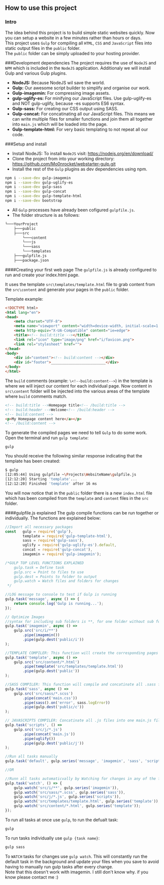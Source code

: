 ## How to use this project
### Intro
The idea behind this project is to build simple static websites quickly. Now you can setup a website in a few minutes rather than hours or days.\
This project uses `Gulp` for compiling all `HTML`, `CSS` and `JavaScript` files into static output files in the `public` folder.\
The `public` folder can be simply uploaded to your hosting provider. 

###Development dependencies
The project requires the use of `NodeJS` and `NPM` which is included in the `NodeJS` application. Additionaly we will install Gulp and various Gulp plugins.  
* **NodeJS:** Because NodeJS wil save the world.
* **Gulp:** Our awesome script builder to simplify and organise our work. 
* **Gulp-imagemin:** For compressing image assets.
* **gulp-uglify-es:** For minifying our JavaScript files. Use gulp-uglify-es and NOT gulp-uglify, because -es supports ES6 syntax. 
* **Gulp-sass:** For creating our CSS output using SASS.
* **Gulp-concat:** For concatinating all our JavaScript files. This means we can write multiple files for smaller functions and join them all together into `main.js` which will be loaded into the page.
* **Gulp-template-html:** For very basic templating to not repeat all our code.    

###Setup and install
* Install NodeJS: To install `NodeJS` visit: https://nodejs.org/en/download/
* Clone the project from into your working directory: https://github.com/Mo0nrocket/webstarter-gulp.git
* Install the rest of the `Gulp` plugins as dev dependencies using npm.
```sh
npm i --save-dev gulp-imagemin
npm i --save-dev gulp-uglify-es
npm i --save-dev gulp-sass
npm i --save-dev gulp-concat
npm i --save-dev gulp-template-html
npm i --save-dev bootstrap
```
* All `Gulp` processes have already been cofigured `gulpfile.js`.
* The folder structure is as follows: 
```bash
└───YourProject
    ├───public
    ├───src
        └───content
        └───js
        └───sass
        └───templates
    ├───gulpfile.js
    ├───package.json
``` 

####Creating your first web page
The `gulpfile.js` is already configured to run and create your index.html page. 

It uses the template `src\templates/template.html` file to grab content from the `src\content` and generate your pages in the `public` folder. 

Template example:
```html
<!DOCTYPE html>
<html lang="en">
<head>
    <meta charset="UTF-8">
    <meta name="viewport" content="width=device-width, initial-scale=1.0">
    <meta http-equiv="X-UA-Compatible" content="ie=edge">
    <title><!-- build:title --></title>
    <link rel="icon" type="image/png" href="i/favicon.png">
    <link rel="stylesheet" href="">
</head>
<body>
    <div id="content"><!-- build:content --></div>
    <div id="footer">_________________________</div>
</body>
</html>
```
The `build` comments (example: `\<!--build:content-->`) in the template is where we will inject our content for each individual page. 
Now content in `src\content` folder will be injected into the various areas of the template where `build` comments match. 
```html
<!-- build:title -->Homepage title<!-- /build:title -->
<!-- build:header -->Welcome<!-- /build:header -->
<!-- build:content -->
<p>My Homepage content here</a></p>
<!-- /build:content -->
```
 
To generate the compiled pages we need to tell `Gulp` to do some work. 
Open the terminal and run `gulp template`:
```shell script
gulp
```
You should receive the following similar response indicating that the template has been created: 
```sh
$ gulp
[12:05:44] Using gulpfile ~\Projects\WebsiteName\gulpfile.js
[12:12:20] Starting 'template'...
[12:12:20] Finished 'template' after 16 ms
```
You will now notice that in the `public` folder there is a new `index.html` file which has been compiled from the `template` and `content` files in the `src` folder.  
 
####gulpfile.js explained
The gulp compile functions can be run together or individually. The functions are explained below:
```javascript
//Import all necessary packages
const   gulp = require('gulp'),
        template = require('gulp-template-html'),
        sass = require('gulp-sass'),
        uglify = require('gulp-uglify-es').default,
        concat = require('gulp-concat'),
        imagemin = require('gulp-imagemin');

/*GULP TOP LEVEL FUNCTIONS EXPLAINED
    gulp.task = Define task
    gulp.src = Point to files to use
    gulp.dest = Points to folder to output
    gulp.watch = Watch files and folders for changes
 */

//LOG message to console to test if Gulp is running
gulp.task('message', async () => {
    return console.log('Gulp is running...');
});

// Optimize Images
//syntax for including sub folders is **, for one folder without sub folders is *
gulp.task('imagemin', async () =>
    gulp.src('src/i/**')
        .pipe(imagemin())
        .pipe(gulp.dest('public/i'))
);

//TEMPLATE COMPILER: This function will create the corresponding pages from all template files.
gulp.task('template', async () =>
    gulp.src('src/content/*.html')
        .pipe(template('src/templates/template.html'))
        .pipe(gulp.dest('public'))
);

//SASS COMPILER: This function will compile and concatinate all .sass files into one CSS file \public\c\main.css
gulp.task('sass', async () =>
    gulp.src('src/sass/*.scss')
        .pipe(concat('main.css'))
        .pipe(sass().on('error', sass.logError))
        .pipe(gulp.dest('public/c'))
);

// JAVASCRIPTS COMPILER: Concatinate all .js files into one main.js file
gulp.task('scripts', () =>
    gulp.src('src/j/*.js')
        .pipe(concat('main.js'))
        .pipe(uglify())
        .pipe(gulp.dest('public/j'))
);

//Run all tasks manually
gulp.task('default', gulp.series('message', 'imagemin', 'sass', 'scripts', 'template'));

//OR

//Runn all tasks automaticvally by Watching for changes in any of the files.
gulp.task('watch', () => {
    gulp.watch('src/i/**', gulp.series('imagemin')),
    gulp.watch('src/sass/*.scss', gulp.series('sass')),
    gulp.watch('src/j/*.js', gulp.series('scripts')),
    gulp.watch('src/templates/template.html', gulp.series('template')),
    gulp.watch('src/content/*.html', gulp.series('template'));
});
```
To run all tasks at once use `gulp`, to run the defualt task:
```sh 
gulp
```
To run tasks individually use `gulp {task name}`:
```sh 
gulp sass
```
To `WATCH` tasks for changes use `gulp watch`. This will constantly run the default task in the background and update your files when you save to avoid having to manually run gulp tasks after every change.\
Note that this doesn't work with imagemin. I still don't know why. if you know please contact me :) 
